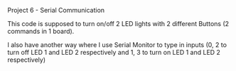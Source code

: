 Project 6 - Serial Communication

This code is supposed to turn on/off 2 LED lights with 2 different Buttons (2 commands in 1 board).

I also have another way where I use Serial Monitor to type in inputs (0, 2 to turn off LED 1 and LED 2 respectively and 1, 3 to turn on LED 1 and LED 2 respectively)
